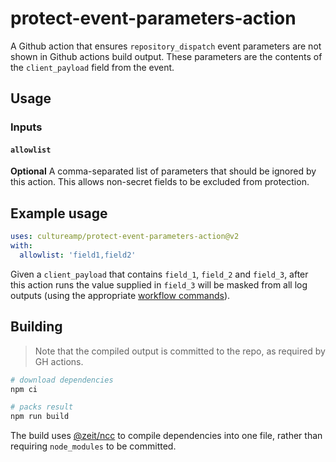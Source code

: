 # protect-event-parameters-action

A Github action that ensures `repository_dispatch` event parameters are not shown in Github actions build output. These
parameters are the contents of the `client_payload` field from the event.

## Usage

### Inputs

#### `allowlist`

**Optional** A comma-separated list of parameters that should be ignored by this action.
This allows non-secret fields to be excluded from protection.

## Example usage

```yaml
uses: cultureamp/protect-event-parameters-action@v2
with:
  allowlist: 'field1,field2'
```

Given a `client_payload` that contains `field_1`, `field_2` and `field_3`, after this
action runs the value supplied in `field_3` will be masked from all log outputs (using
the appropriate [workflow commands](https://help.github.com/en/actions/reference/workflow-commands-for-github-actions#masking-a-value-in-log)).

## Building

> Note that the compiled output is committed to the repo, as required by GH actions.

```bash
# download dependencies
npm ci

# packs result
npm run build
```

The build uses [@zeit/ncc](https://github.com/zeit/ncc) to compile dependencies into one file, rather than requiring `node_modules` to be committed.
